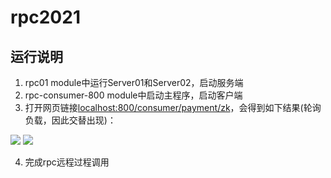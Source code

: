 # rpc2021

## 运行说明

1. rpc01 module中运行Server01和Server02，启动服务端
2. rpc-consumer-800 module中启动主程序，启动客户端
3. 打开网页链接[localhost:800/consumer/payment/zk](localhost:800/consumer/payment/zk)，会得到如下结果(轮询负载，因此交替出现)：

<img src="https://s3.ax1x.com/2021/01/12/sGtocQ.png">

<img src="https://s3.ax1x.com/2021/01/12/sGtq7q.png">

4. 完成rpc远程过程调用

